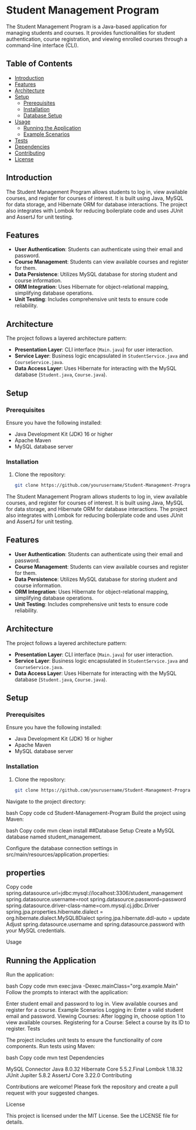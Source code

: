 # Student Management Program

The Student Management Program is a Java-based application for managing students and courses. It provides functionalities for student authentication, course registration, and viewing enrolled courses through a command-line interface (CLI).

## Table of Contents

- [Introduction](#introduction)
- [Features](#features)
- [Architecture](#architecture)
- [Setup](#setup)
  - [Prerequisites](#prerequisites)
  - [Installation](#installation)
  - [Database Setup](#database-setup)
- [Usage](#usage)
  - [Running the Application](#running-the-application)
  - [Example Scenarios](#example-scenarios)
- [Tests](#tests)
- [Dependencies](#dependencies)
- [Contributing](#contributing)
- [License](#license)

## Introduction

The Student Management Program allows students to log in, view available courses, and register for courses of interest. It is built using Java, MySQL for data storage, and Hibernate ORM for database interactions. The project also integrates with Lombok for reducing boilerplate code and uses JUnit and AssertJ for unit testing.

## Features

- **User Authentication**: Students can authenticate using their email and password.
- **Course Management**: Students can view available courses and register for them.
- **Data Persistence**: Utilizes MySQL database for storing student and course information.
- **ORM Integration**: Uses Hibernate for object-relational mapping, simplifying database operations.
- **Unit Testing**: Includes comprehensive unit tests to ensure code reliability.

## Architecture

The project follows a layered architecture pattern:

- **Presentation Layer**: CLI interface (`Main.java`) for user interaction.
- **Service Layer**: Business logic encapsulated in `StudentService.java` and `CourseService.java`.
- **Data Access Layer**: Uses Hibernate for interacting with the MySQL database (`Student.java`, `Course.java`).

## Setup

### Prerequisites

Ensure you have the following installed:

- Java Development Kit (JDK) 16 or higher
- Apache Maven
- MySQL database server

### Installation

1. Clone the repository:

   ```bash
   git clone https://github.com/yourusername/Student-Management-Program.git

The Student Management Program allows students to log in, view available courses, and register for courses of interest. It is built using Java, MySQL for data storage, and Hibernate ORM for database interactions. The project also integrates with Lombok for reducing boilerplate code and uses JUnit and AssertJ for unit testing.

## Features

- **User Authentication**: Students can authenticate using their email and password.
- **Course Management**: Students can view available courses and register for them.
- **Data Persistence**: Utilizes MySQL database for storing student and course information.
- **ORM Integration**: Uses Hibernate for object-relational mapping, simplifying database operations.
- **Unit Testing**: Includes comprehensive unit tests to ensure code reliability.

## Architecture

The project follows a layered architecture pattern:

- **Presentation Layer**: CLI interface (`Main.java`) for user interaction.
- **Service Layer**: Business logic encapsulated in `StudentService.java` and `CourseService.java`.
- **Data Access Layer**: Uses Hibernate for interacting with the MySQL database (`Student.java`, `Course.java`).

## Setup

### Prerequisites

Ensure you have the following installed:

- Java Development Kit (JDK) 16 or higher
- Apache Maven
- MySQL database server

### Installation

1. Clone the repository:

   ```bash
   git clone https://github.com/yourusername/Student-Management-Program.git
Navigate to the project directory:

bash
Copy code
cd Student-Management-Program
Build the project using Maven:

bash
Copy code
mvn clean install
##Database Setup
Create a MySQL database named student_management.

Configure the database connection settings in src/main/resources/application.properties:

## properties
Copy code
spring.datasource.url=jdbc:mysql://localhost:3306/student_management
spring.datasource.username=root
spring.datasource.password=password
spring.datasource.driver-class-name=com.mysql.cj.jdbc.Driver
spring.jpa.properties.hibernate.dialect = org.hibernate.dialect.MySQL8Dialect
spring.jpa.hibernate.ddl-auto = update
Adjust spring.datasource.username and spring.datasource.password with your MySQL credentials.

Usage

## Running the Application
Run the application:

bash
Copy code
mvn exec:java -Dexec.mainClass="org.example.Main"
Follow the prompts to interact with the application:

Enter student email and password to log in.
View available courses and register for a course.
Example Scenarios
Logging in: Enter a valid student email and password.
Viewing Courses: After logging in, choose option 1 to view available courses.
Registering for a Course: Select a course by its ID to register.
Tests

The project includes unit tests to ensure the functionality of core components. Run tests using Maven:

bash
Copy code
mvn test
Dependencies

MySQL Connector Java 8.0.32
Hibernate Core 5.5.2.Final
Lombok 1.18.32
JUnit Jupiter 5.8.2
AssertJ Core 3.22.0
Contributing

Contributions are welcome! Please fork the repository and create a pull request with your suggested changes.

License

This project is licensed under the MIT License. See the LICENSE file for details.
